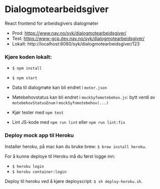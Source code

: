 # Dialogmotearbeidsgiver

React frontend for arbeidsgivers dialogmøter

- Prod: https://www.nav.no/syk/dialogmotearbeidsgiver/<insertNarmesteLederId>
- Test: https://www-gcp.dev.nav.no/syk/dialogmotearbeidsgiver/<insertNarmesteLederId>
- Lokalt: http://localhost:8080/syk/dialogmotearbeidsgiver/123

### Kjøre koden lokalt:

- `$ npm install`
- `$ npm start`
- Data til dialogmøte kan bli endret i `moter.json`
- Møtebehovstatus kan bli endret i `mockSyfomotebehov.js`: bytt verdi av `motebehovStatusEnum` i `mockSyfomotebehov(...)`

- Kjør tester med `npm test`
- Lint JS-kode med `npm run lint` eller `npm run lint:fix`

### Deploy mock app til Heroku

Installer heroku, på mac kan du bruke brew: `$ brew install heroku`.

For å kunne deploye til Heroku må du først logge inn:

- `$ heroku login`
- `$ heroku container:login`

Deploy til heroku ved å kjøre deployscript: `$ sh deploy-heroku.sh`.

